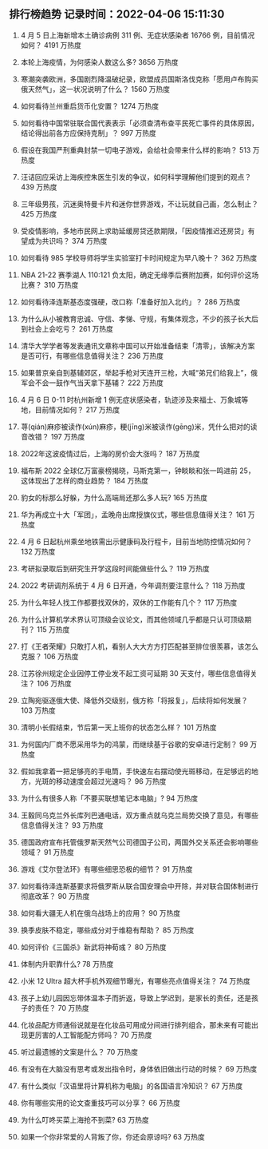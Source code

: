 
## 排行榜趋势 记录时间：2022-04-06 15:11:30
  
  1. 4 月 5 日上海新增本土确诊病例 311 例、无症状感染者 16766 例，目前情况如何？ 4191 万热度
    
  2. 本轮上海疫情，为何感染人数这么多? 3656 万热度
    
  3. 寒潮突袭欧洲，多国剧烈降温破纪录，欧盟成员国斯洛伐克称「愿用卢布购买俄天然气」，这一状况说明了什么？ 1560 万热度
    
  4. 如何看待兰州重启货币化安置？ 1274 万热度
    
  5. 如何看待中国常驻联合国代表表示「必须查清布查平民死亡事件的具体原因，结论得出前各方应保持克制」？ 997 万热度
    
  6. 假设在我国严刑重典封禁一切电子游戏，会给社会带来什么样的影响？ 513 万热度
    
  7. 汪诘回应采访上海疾控朱医生引发的争议，如何科学理解他们提到的观点？ 439 万热度
    
  8. 三年级男孩，沉迷奥特曼卡片和迷你世界游戏，不让玩就自己画，怎么制止？ 425 万热度
    
  9. 受疫情影响，多地市民网上求助延缓房贷还款期限，「因疫情推迟还房贷」有望成为共识吗？ 374 万热度
    
  10. 如何看待 985 学校导师将学生实验室打卡时间规定为早八晚十？ 362 万热度
    
  11. NBA 21-22 赛季湖人 110:121 负太阳，确定无缘季后赛附加赛，如何评价这场比赛？ 310 万热度
    
  12. 如何看待泽连斯基态度强硬，改口称「准备好加入北约」？ 286 万热度
    
  13. 为什么从小被教育忠诚、守信、孝悌、守规，有集体观念，不少的孩子长大后到社会上会吃亏？ 261 万热度
    
  14. 清华大学学者等发表通讯文章称中国可以开始准备结束「清零」，该解决方案是否可行，有哪些信息值得关注？ 236 万热度
    
  15. 如果普京亲自到基辅郊区，举起手枪对天连开三枪，大喊“弟兄们给我上”，俄军会不会一鼓作气当天拿下基辅？ 222 万热度
    
  16. 4 月 6 日 0-11 时杭州新增 1 例无症状感染者，轨迹涉及来福士、万象城等地，目前情况如何？ 217 万热度
    
  17. 荨(qián)麻疹被读作(xún)麻疹，粳(jīng)米被读作(gēng)米，凭什么把对的读音改错？ 197 万热度
    
  18. 2022年这波疫情过后，上海的房价会大涨吗？ 187 万热度
    
  19. 福布斯 2022 全球亿万富豪榜揭晓，马斯克第一，钟睒睒和张一鸣进前 25，这体现出了怎样的商业趋势？ 184 万热度
    
  20. 豹女的标那么好躲，为什么高端局还那么多人玩? 165 万热度
    
  21. 华为再成立十大「军团」，孟晚舟出席授旗仪式，哪些信息值得关注？ 161 万热度
    
  22. 4 月 6 日起杭州乘坐地铁需出示健康码及行程卡，目前当地防控情况如何？ 132 万热度
    
  23. 考研拟录取后到研究生开学这段时间能做些什么？ 119 万热度
    
  24. 2022 考研调剂系统于 4 月 6 日开通，今年调剂要注意什么？ 118 万热度
    
  25. 为什么年轻人找工作都要找双休的，双休的工作能有几个？ 117 万热度
    
  26. 为什么计算机学术界认可顶级会议论文，而其他领域几乎都是只认可顶级期刊？ 115 万热度
    
  27. 打《王者荣耀》只敢打人机，看别人大大方方打匹配甚至排位很羡慕，该怎么克服？ 106 万热度
    
  28. 江苏徐州规定企业因停工停业发不起工资可延期 30 天支付，哪些信息值得关注？ 106 万热度
    
  29. 立陶宛驱逐俄大使、降低外交级别，俄方称「将报复」，后续将如何发展？ 103 万热度
    
  30. 清明小长假结束，节后第一天上班你的状态怎么样？ 101 万热度
    
  31. 为何国内厂商不愿采用华为的鸿蒙，而继续基于谷歌的安卓进行定制？ 99 万热度
    
  32. 假如我拿着一把足够亮的手电筒，手快速左右摆动使光斑移动，在足够远的地方，光斑的移动速度会超过光速吗？ 96 万热度
    
  33. 为什么有很多人称「不要买联想笔记本电脑」? 94 万热度
    
  34. 王毅同乌克兰外长库列巴通电话，双方重点就乌克兰局势交换了意见，有哪些信息值得关注？ 93 万热度
    
  35. 德国政府宣布托管俄罗斯天然气公司德国子公司，两国外交关系还会影响哪些领域？ 91 万热度
    
  36. 游戏《艾尔登法环》有哪些细思恐极的细节？ 91 万热度
    
  37. 如何看待泽连斯基要求将俄罗斯从联合国安理会中开除，并对联合国体制进行彻底改革？ 90 万热度
    
  38. 如何看大疆无人机在俄乌战场上的应用？ 90 万热度
    
  39. 换季皮肤不稳定，哪些成分对于维稳有帮助？ 85 万热度
    
  40. 如何评价《三国杀》新武将神荀彧？ 80 万热度
    
  41. 体制内升职靠什么? 78 万热度
    
  42. 小米 12 Ultra 超大杯手机外观细节曝光，有哪些亮点值得关注？ 74 万热度
    
  43. 孩子上幼儿园因忘带体温本子而折返，导致上学迟到，是家长的责任，还是孩子的责任？ 70 万热度
    
  44. 化妆品配方师通俗说就是在化妆品可用成分间进行排列组合，那未来有可能出现更厉害的人工智能配方师吗？ 70 万热度
    
  45. 听过最遗憾的文案是什么？ 70 万热度
    
  46. 有没有在大脑没有思考或发出指令时，身体依旧做出行动的时候？ 69 万热度
    
  47. 有什么类似「汉语里将计算机称为电脑」的各国语言冷知识？ 67 万热度
    
  48. 你有哪些实用的论文查重技巧可以分享？ 66 万热度
    
  49. 为什么叮咚买菜上海抢不到菜? 63 万热度
    
  50. 如果一个你非常爱的人背叛了你，你还会原谅吗? 63 万热度
    